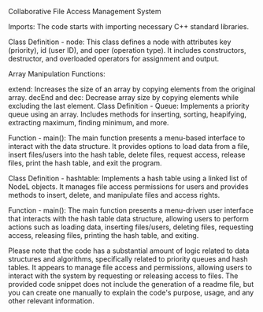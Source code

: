 Collaborative File Access Management System

Imports: The code starts with importing necessary C++ standard libraries.

Class Definition - node: This class defines a node with attributes key (priority), id (user ID), and oper (operation type). It includes constructors, destructor, and overloaded operators for assignment and output.

Array Manipulation Functions:

extend: Increases the size of an array by copying elements from the original array.
decEnd and dec: Decrease array size by copying elements while excluding the last element.
Class Definition - Queue: Implements a priority queue using an array. Includes methods for inserting, sorting, heapifying, extracting maximum, finding minimum, and more.

Function - main(): The main function presents a menu-based interface to interact with the data structure. It provides options to load data from a file, insert files/users into the hash table, delete files, request access, release files, print the hash table, and exit the program.

Class Definition - hashtable: Implements a hash table using a linked list of NodeL objects. It manages file access permissions for users and provides methods to insert, delete, and manipulate files and access rights.

Function - main(): The main function presents a menu-driven user interface that interacts with the hash table data structure, allowing users to perform actions such as loading data, inserting files/users, deleting files, requesting access, releasing files, printing the hash table, and exiting.

Please note that the code has a substantial amount of logic related to data structures and algorithms, specifically related to priority queues and hash tables. It appears to manage file access and permissions, allowing users to interact with the system by requesting or releasing access to files. The provided code snippet does not include the generation of a readme file, but you can create one manually to explain the code's purpose, usage, and any other relevant information.




